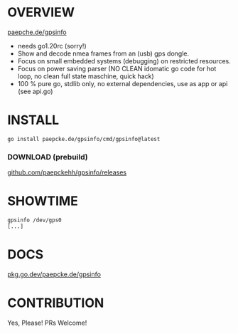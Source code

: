 # OVERVIEW

[paepche.de/gpsinfo](https://paepcke.de/gpsinfo/)

- needs go1.20rc (sorry!)
- Show and decode nmea frames from an (usb) gps dongle.
- Focus on small embedded systems (debugging) on restricted resources.
- Focus on power saving parser (NO CLEAN idomatic go code for hot loop, no clean full state maschine, quick hack)
- 100 % pure go, stdlib only, no external dependencies, use as app or api (see api.go)

# INSTALL
```
go install paepcke.de/gpsinfo/cmd/gpsinfo@latest
```

### DOWNLOAD (prebuild)

[github.com/paepckehh/gpsinfo/releases](https://github.com/paepckehh/gpsinfo/releases)

# SHOWTIME

```Shell
gpsinfo /dev/gps0
[...]
```
# DOCS

[pkg.go.dev/paepcke.de/gpsinfo](https://pkg.go.dev/paepcke.de/gpsinfo)

# CONTRIBUTION

Yes, Please! PRs Welcome! 
